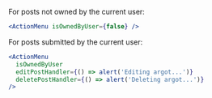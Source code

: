 For posts not owned by the current user:

```jsx
<ActionMenu isOwnedByUser={false} />
```

For posts submitted by the current user:

```jsx
<ActionMenu
  isOwnedByUser
  editPostHandler={() => alert('Editing argot...')}
  deletePostHandler={() => alert('Deleting argot...')}
/>
```
